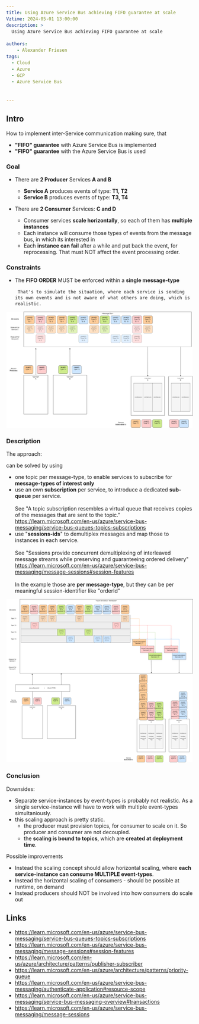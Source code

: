 ```yaml
---
title: Using Azure Service Bus achieving FIFO guarantee at scale
Vztime: 2024-05-01 13:00:00
description: >
  Using Azure Service Bus achieving FIFO guarantee at scale

authors:
    - Alexander Friesen
tags:
  - Cloud
  - Azure
  - GCP
  - Azure Service Bus


---
```


## Intro

How to implement inter-Service communication
making sure, that 
 - **"FIFO" guarantee** with  Azure Service Bus is implemented
 - **"FIFO" guarantee** with the Azure Service Bus is used


### Goal

 - There are **2 Producer** Services **A and B**
   - **Service A** produces events of type: **T1, T2**
   - **Service B** produces events of type: **T3, T4**

 - There are **2 Consumer** Services: **C and D**
   - Consumer services **scale horizontally**, so each of them has **multiple instances**
   - Each instance will consume those types of events from the message bus, in which its interested in
   - Each **instance can fail** after a while and put back the event, for reprocessing. That must NOT affect the event processing order.

### Constraints

 - The  **FIFO ORDER** MUST be enforced within a **single message-type**


        That's to simulate the situation, where each service is sending its own events and is not aware of what others are doing, which is realistic.

![Network](./article00047/target.drawio.png)


### Description

The approach:

can be solved by using 

- one topic per message-type, to enable services to subscribe for **message-types of interest only** 
- use an own **subscription** per service, to introduce a dedicated **sub-queue** per service. <br /><br /> See "A topic subscription resembles a virtual queue that receives copies of the messages that are sent to the topic." <https://learn.microsoft.com/en-us/azure/service-bus-messaging/service-bus-queues-topics-subscriptions>
- use "**sessions-ids**" to demultiplex messages and map those to instances in each service. <br /><br /> See "Sessions provide concurrent demultiplexing of interleaved message streams while preserving and guaranteeing ordered delivery" https://learn.microsoft.com/en-us/azure/service-bus-messaging/message-sessions#session-features <br /><br /> In the example those are **per message-type**, but they can be per meaningful session-identifier like "orderId"


![Network](./article00047/maptoazure.drawio.png)


### Conclusion

Downsides:

- Separate service-instances by event-types is probably not realistic. As a single service-instance will have to work with multiple event-types simultaniously.
- this scaling approach is pretty static.
  - the producer must provision topics, for consumer to scale on it.
    So producer and consumer are not decoupled.
  - the **scaling is bound to topics**, which are **created at deployment time**.

Possible improvements

- Instead the scaling concept should allow horizontal scaling, where **each service-instance can consume MULTIPLE event-types**.
- Instead the horizontal scaling of consumers - should be possible at runtime, on demand
- Instead producers should NOT be involved into how consumers do scale out



## Links

- https://learn.microsoft.com/en-us/azure/service-bus-messaging/service-bus-queues-topics-subscriptions
- <https://learn.microsoft.com/en-us/azure/service-bus-messaging/message-sessions#session-features>
- <https://learn.microsoft.com/en-us/azure/architecture/patterns/publisher-subscriber>
- <https://learn.microsoft.com/en-us/azure/architecture/patterns/priority-queue>
- <https://learn.microsoft.com/en-us/azure/service-bus-messaging/authenticate-application#resource-scope>
- <https://learn.microsoft.com/en-us/azure/service-bus-messaging/service-bus-messaging-overview#transactions>
- <https://learn.microsoft.com/en-us/azure/service-bus-messaging/message-sessions>

